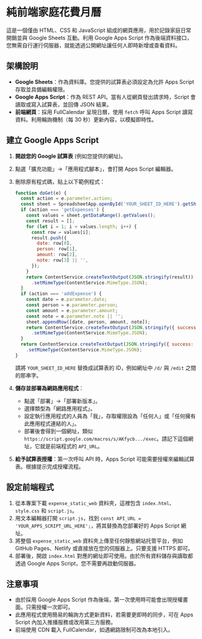 # 純前端家庭花費月曆

這是一個僅由 HTML、CSS 和 JavaScript 組成的網頁應用，用於記錄家庭日常開銷並與 Google Sheets 互動。利用 Google Apps Script 作為後端資料接口，您無需自行運行伺服器，就能透過公開網址讓任何人即時新增或查看資料。

## 架構說明

* **Google Sheets**：作為資料庫。您提供的試算表必須設定為允許 Apps Script 存取並具備編輯權限。
* **Google Apps Script**：作為 REST API。當有人從網頁發出請求時，Script 會讀取或寫入試算表，並回傳 JSON 結果。
* **前端網頁**：採用 FullCalendar 呈現日曆，使用 `fetch` 呼叫 Apps Script 讀寫資料。利用輪詢機制（每 30 秒）更新內容，以模擬即時性。

## 建立 Google Apps Script

1. **開啟您的 Google 試算表** (例如您提供的網址)。
2. 點選「擴充功能」→「應用程式腳本」，會打開 Apps Script 編輯器。
3. 刪除原有程式碼，貼上以下範例程式：

   ```javascript
   function doGet(e) {
     const action = e.parameter.action;
     const sheet = SpreadsheetApp.openById('YOUR_SHEET_ID_HERE').getSheets()[0];
     if (action === 'getExpenses') {
       const values = sheet.getDataRange().getValues();
       const result = [];
       for (let i = 1; i < values.length; i++) {
         const row = values[i];
         result.push({
           date: row[0],
           person: row[1],
           amount: row[2],
           note: row[3] || '',
         });
       }
       return ContentService.createTextOutput(JSON.stringify(result))
         .setMimeType(ContentService.MimeType.JSON);
     }
     if (action === 'addExpense') {
       const date = e.parameter.date;
       const person = e.parameter.person;
       const amount = e.parameter.amount;
       const note = e.parameter.note || '';
       sheet.appendRow([date, person, amount, note]);
       return ContentService.createTextOutput(JSON.stringify({ success: true }))
         .setMimeType(ContentService.MimeType.JSON);
     }
     return ContentService.createTextOutput(JSON.stringify({ success: false, error: 'Unknown action' }))
       .setMimeType(ContentService.MimeType.JSON);
   }
   ```

   請將 `YOUR_SHEET_ID_HERE` 替換成試算表的 ID，例如網址中 `/d/` 與 `/edit` 之間的那串字。

4. **儲存並部署為網路應用程式**：
   - 點選「部署」→「部署新版本」。
   - 選擇類型為「網路應用程式」。
   - 設定執行應用程式的人員為「我」，存取權限設為「任何人」或「任何擁有此應用程式連結的人」。
   - 部署後會得到一個網址，類似 `https://script.google.com/macros/s/AKfycb.../exec`。請記下這個網址，它就是前端程式的 `API_URL`。

5. **給予試算表授權**：第一次呼叫 API 時，Apps Script 可能需要授權來編輯試算表。根據提示完成授權流程。

## 設定前端程式

1. 從本專案下載 `expense_static_web` 資料夾，這裡包含 `index.html`、`style.css` 和 `script.js`。
2. 用文本編輯器打開 `script.js`，找到 `const API_URL = 'YOUR_APPS_SCRIPT_URL_HERE';`，將其替換為您部署好的 Apps Script 網址。
3. 將整個 `expense_static_web` 資料夾上傳至任何靜態網站托管平台，例如 GitHub Pages、Netlify 或直接放在您的伺服器上。只要支援 HTTPS 即可。
4. 部署後，開啟 `index.html` 對應的網址即可使用。由於所有資料儲存與讀取都透過 Google Apps Script，您不需要再啟動伺服器。

## 注意事項

* 由於採用 Google Apps Script 作為後端，第一次使用時可能會出現授權畫面。只需授權一次即可。
* 此應用程式使用簡易的輪詢方式更新資料，若需要更即時的同步，可在 Apps Script 內加入推播服務或改用第三方服務。
* 前端使用 CDN 載入 FullCalendar，如遇網路限制可改為本地引入。